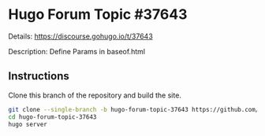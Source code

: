# Hugo Forum Topic #37643

Details: <https://discourse.gohugo.io/t/37643>

Description: Define Params in baseof.html

## Instructions

Clone this branch of the repository and build the site.

```bash
git clone --single-branch -b hugo-forum-topic-37643 https://github.com/jmooring/hugo-testing hugo-forum-topic-37643
cd hugo-forum-topic-37643
hugo server
```
